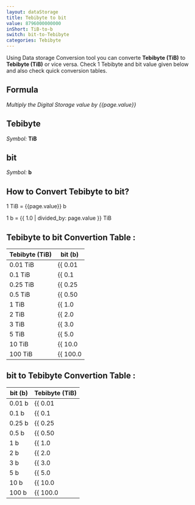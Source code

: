 ```yaml
---
layout: dataStorage
title: Tebibyte to bit
value: 8796000000000
inShort: TiB-to-b
switch: bit-to-Tebibyte
categories: Tebibyte
---
```


Using Data storage Conversion tool you can converte **Tebibyte (TiB)** to **Tebibyte (TiB)** or vice versa. Check 1 Tebibyte and bit value given below and also check quick conversion tables.

## Formula
*Multiply the Digital Storage value by {{page.value}}*

## Tebibyte
*Symbol:* **TiB**

## bit
*Symbol:* **b**

## How to Convert Tebibyte to bit?

1 TiB = {{page.value}} b

1 b = {{ 1.0 | divided_by: page.value }} TiB


## Tebibyte to bit Convertion Table :

| Tebibyte (TiB) | bit (b) |
| ---- | ---- |
| 0.01 TiB | {{ 0.01 | times: page.value | round: 12 }} b |
| 0.1 TiB | {{ 0.1 | times: page.value | round: 12 }} b |
| 0.25 TiB | {{ 0.25 | times: page.value | round: 12 }} b |
| 0.5 TiB | {{ 0.50 | times: page.value | round: 12 }} b |
| 1 TiB | {{ 1.0 | times: page.value | round: 12 }} b |
| 2 TiB | {{ 2.0 | times: page.value | round: 12 }} b |
| 3 TiB | {{ 3.0 | times: page.value | round: 12 }} b |
| 5 TiB | {{ 5.0 | times: page.value | round: 12 }} b |
| 10 TiB | {{ 10.0 | times: page.value | round: 12 }} b |
| 100 TiB | {{ 100.0 | times: page.value | round: 12 }} b |

## bit to Tebibyte Convertion Table :

| bit (b) | Tebibyte (TiB) |
| ---- | ---- |
| 0.01 b | {{ 0.01 | divided_by: page.value | round: 12 }} TiB |
| 0.1 b | {{ 0.1 | divided_by: page.value | round: 12 }} TiB |
| 0.25 b | {{ 0.25 | divided_by: page.value | round: 12 }} TiB |
| 0.5 b | {{ 0.50 | divided_by: page.value | round: 12 }} TiB |
| 1 b | {{ 1.0 | divided_by: page.value | round: 12 }} TiB |
| 2 b | {{ 2.0 | divided_by: page.value | round: 12 }} TiB |
| 3 b | {{ 3.0 | divided_by: page.value | round: 12 }} TiB |
| 5 b | {{ 5.0 | divided_by: page.value | round: 12 }} TiB |
| 10 b | {{ 10.0 | divided_by: page.value | round: 12 }} TiB |
| 100 b | {{ 100.0 | divided_by: page.value | round: 12 }} TiB |


<script>
document.getElementById('selectInput')[17].selected = true
document.getElementById('selectOutput')[0].selected = true
</script>
